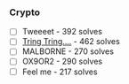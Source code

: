 ### Crypto

  - [ ] Tweeeet - 392 solves
  - [ ] [Tring Tring....](Tring-Tring....) - 462 solves
  - [ ] MALBORNE - 270 solves
  - [ ] OX9OR2 - 290 solves
  - [ ] Feel me - 217 solves
